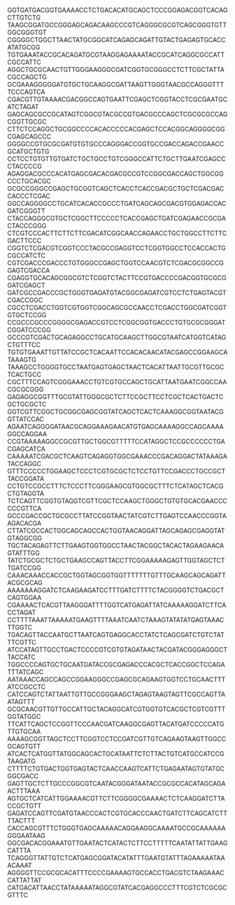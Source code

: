 GGTGATGACGGTGAAAACCTCTGACACATGCAGCTCCCGGAGACGGTCACAGCTTGTCTG
TAAGCGGATGCCGGGAGCAGACAAGCCCGTCAGGGCGCGTCAGCGGGTGTTGGCGGGTGT
CGGGGCTGGCTTAACTATGCGGCATCAGAGCAGATTGTACTGAGAGTGCACCATATGCGG
TGTGAAATACCGCACAGATGCGTAAGGAGAAAATACCGCATCAGGCGCCATTCGCCATTC
AGGCTGCGCAACTGTTGGGAAGGGCGATCGGTGCGGGCCTCTTCGCTATTACGCCAGCTG
GCGAAAGGGGGATGTGCTGCAAGGCGATTAAGTTGGGTAACGCCAGGGTTTTCCCAGTCA
CGACGTTGTAAAACGACGGCCAGTGAATTCGAGCTCGGTACCTCGCGAATGCATCTAGAT
GAGCAGCGCCGCATAGTCGGCGTACGCCGTGACGCCCAGCTCGCGCGCCAGCGGTTGCGC
CTTCTCCAGGCTGCGGCCCCACACCCCCACGAGCTCCACGGCAGGGGCGGCGAGCAGCCC
GGGGCCGTGCGCGATGTGTGCCCAGGGACCGGTGCCGACCAGACCGAACCGCATGCTGTG
CCTCCTGTGTTGTGATCTGCTGCCTGTCGGGCCATTCTGCTTGAATCGAGCCCTACCCCG
AGAGGACGCCCACATGAGCGACACGACGCCGTCCGGCGACCAGCTGGCGGCCCTGCACGC
GCGCCGGGCCGAGCTGCGGTCAGCTCACCTCACCGACGCTGCTCGACGACCACCCTCGAC
GGCCAGGGGCCTGCATCACACCGCCCTGATCAGCAGCGACGTGGAGACCACGATCGGGTT
CTACCAGGGCGTGCTCGGCTTCCCCCTCACCGAGCTGATCGAGAACCGCGACTACCCGGG
CTCGTCCCACTTCTTCTTCGACATCGGCAACCAGAACCTGCTGGCCTTCTTCGACTTCCC
CGGTCTCGACGTCGGTCCCTACGCCGAGGTCCTCGGTGGCCTCCACCACTGCGCCATCTC
CGTCGACCCGACCCTGTGGGCCGAGCTGGTCCAACGTCTCGACGCGGCCGGAGTCGACCA
CGAGGTGCACAGCGGCGTCTCGGTCTACTTCCGTGACCCCGACGGTGCGCGGATCGAGCT
GATCGCCGACCCGCTGGGTGAGATGTACGGCGAGATCGTCCTCTGAGTACGTCGACCGGC
CGCCTCGACCTGGTCGTGGTCGGCAGCGCCAACCTCGACCTGGCGATCGGTGTGCTCCGG
CCGCCCGCCCGGGGCGAGACCGTCCTCGGCGGTGACCCTGTGCGCGGGATCGGATCCCGG
GCCCGTCGACTGCAGAGGCCTGCATGCAAGCTTGGCGTAATCATGGTCATAGCTGTTTCC
TGTGTGAAATTGTTATCCGCTCACAATTCCACACAACATACGAGCCGGAAGCATAAAGTG
TAAAGCCTGGGGTGCCTAATGAGTGAGCTAACTCACATTAATTGCGTTGCGCTCACTGCC
CGCTTTCCAGTCGGGAAACCTGTCGTGCCAGCTGCATTAATGAATCGGCCAACGCGCGGG
GAGAGGCGGTTTGCGTATTGGGCGCTCTTCCGCTTCCTCGCTCACTGACTCGCTGCGCTC
GGTCGTTCGGCTGCGGCGAGCGGTATCAGCTCACTCAAAGGCGGTAATACGGTTATCCAC
AGAATCAGGGGATAACGCAGGAAAGAACATGTGAGCAAAAGGCCAGCAAAAGGCCAGGAA
CCGTAAAAAGGCCGCGTTGCTGGCGTTTTTCCATAGGCTCCGCCCCCCTGACGAGCATCA
CAAAAATCGACGCTCAAGTCAGAGGTGGCGAAACCCGACAGGACTATAAAGATACCAGGC
GTTTCCCCCTGGAAGCTCCCTCGTGCGCTCTCCTGTTCCGACCCTGCCGCTTACCGGATA
CCTGTCCGCCTTTCTCCCTTCGGGAAGCGTGGCGCTTTCTCATAGCTCACGCTGTAGGTA
TCTCAGTTCGGTGTAGGTCGTTCGCTCCAAGCTGGGCTGTGTGCACGAACCCCCCGTTCA
GCCCGACCGCTGCGCCTTATCCGGTAACTATCGTCTTGAGTCCAACCCGGTAAGACACGA
CTTATCGCCACTGGCAGCAGCCACTGGTAACAGGATTAGCAGAGCGAGGTATGTAGGCGG
TGCTACAGAGTTCTTGAAGTGGTGGCCTAACTACGGCTACACTAGAAGAACAGTATTTGG
TATCTGCGCTCTGCTGAAGCCAGTTACCTTCGGAAAAAGAGTTGGTAGCTCTTGATCCGG
CAAACAAACCACCGCTGGTAGCGGTGGTTTTTTTGTTTGCAAGCAGCAGATTACGCGCAG
AAAAAAAGGATCTCAAGAAGATCCTTTGATCTTTTCTACGGGGTCTGACGCTCAGTGGAA
CGAAAACTCACGTTAAGGGATTTTGGTCATGAGATTATCAAAAAGGATCTTCACCTAGAT
CCTTTTAAATTAAAAATGAAGTTTTAAATCAATCTAAAGTATATATGAGTAAACTTGGTC
TGACAGTTACCAATGCTTAATCAGTGAGGCACCTATCTCAGCGATCTGTCTATTTCGTTC
ATCCATAGTTGCCTGACTCCCCGTCGTGTAGATAACTACGATACGGGAGGGCTTACCATC
TGGCCCCAGTGCTGCAATGATACCGCGAGACCCACGCTCACCGGCTCCAGATTTATCAGC
AATAAACCAGCCAGCCGGAAGGGCCGAGCGCAGAAGTGGTCCTGCAACTTTATCCGCCTC
CATCCAGTCTATTAATTGTTGCCGGGAAGCTAGAGTAAGTAGTTCGCCAGTTAATAGTTT
GCGCAACGTTGTTGCCATTGCTACAGGCATCGTGGTGTCACGCTCGTCGTTTGGTATGGC
TTCATTCAGCTCCGGTTCCCAACGATCAAGGCGAGTTACATGATCCCCCATGTTGTGCAA
AAAAGCGGTTAGCTCCTTCGGTCCTCCGATCGTTGTCAGAAGTAAGTTGGCCGCAGTGTT
ATCACTCATGGTTATGGCAGCACTGCATAATTCTCTTACTGTCATGCCATCCGTAAGATG
CTTTTCTGTGACTGGTGAGTACTCAACCAAGTCATTCTGAGAATAGTGTATGCGGCGACC
GAGTTGCTCTTGCCCGGCGTCAATACGGGATAATACCGCGCCACATAGCAGAACTTTAAA
AGTGCTCATCATTGGAAAACGTTCTTCGGGGCGAAAACTCTCAAGGATCTTACCGCTGTT
GAGATCCAGTTCGATGTAACCCACTCGTGCACCCAACTGATCTTCAGCATCTTTTACTTT
CACCAGCGTTTCTGGGTGAGCAAAAACAGGAAGGCAAAATGCCGCAAAAAAGGGAATAAG
GGCGACACGGAAATGTTGAATACTCATACTCTTCCTTTTTCAATATTATTGAAGCATTTA
TCAGGGTTATTGTCTCATGAGCGGATACATATTTGAATGTATTTAGAAAAATAAACAAAT
AGGGGTTCCGCGCACATTTCCCCGAAAAGTGCCACCTGACGTCTAAGAAACCATTATTAT
CATGACATTAACCTATAAAAATAGGCGTATCACGAGGCCCTTTCGTCTCGCGCGTTTC